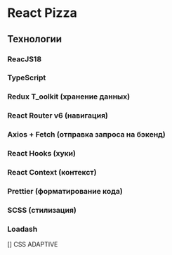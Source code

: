 # React Pizza 

## Технологии

### ReacJS18
### TypeScript
### Redux T_oolkit (хранение данных)
### React Router v6 (навигация)
### Axios + Fetch (отправка запроса на бэкенд)
### React Hooks (хуки)
### React Context (контекст)
### Prettier (форматирование кода)
### SCSS (стилизация)
### Loadash

[] CSS ADAPTIVE